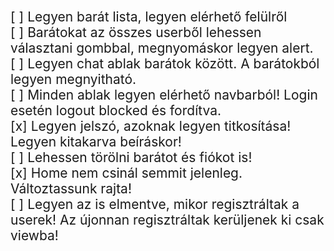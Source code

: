 <span style="font-size: 1.5em;">[ ] Legyen barát lista, legyen elérhető felülről</span>  
<span style="font-size: 1.5em;">[ ] Barátokat az összes userből lehessen választani gombbal, megnyomáskor legyen alert.</span>  
<span style="font-size: 1.5em;">[ ] Legyen chat ablak barátok között. A barátokból legyen megnyitható.</span>  
<span style="font-size: 1.5em;">[ ] Minden ablak legyen elérhető navbarból! Login esetén logout blocked és fordítva.</span>  
<span style="font-size: 1.5em;">[x] Legyen jelszó, azoknak legyen titkosítása! Legyen kitakarva beíráskor!</span>  
<span style="font-size: 1.5em;">[ ] Lehessen törölni barátot és fiókot is! </span>  
<span style="font-size: 1.5em;">[x] Home nem csinál semmit jelenleg. Változtassunk rajta! </span>  
<span style="font-size: 1.5em;">[ ] Legyen az is elmentve, mikor regisztráltak a userek! Az újonnan regisztráltak kerüljenek ki csak viewba! </span>